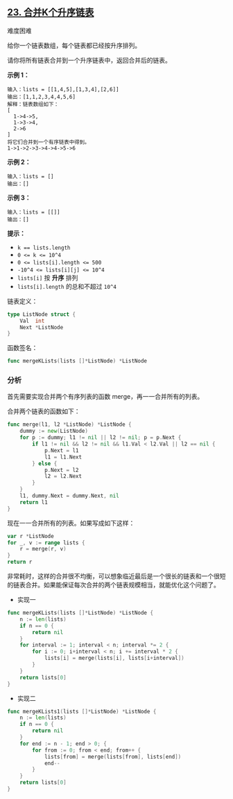 ## [23. 合并K个升序链表](https://leetcode-cn.com/problems/merge-k-sorted-lists/)

难度困难

给你一个链表数组，每个链表都已经按升序排列。

请你将所有链表合并到一个升序链表中，返回合并后的链表。

 

**示例 1：**

```
输入：lists = [[1,4,5],[1,3,4],[2,6]]
输出：[1,1,2,3,4,4,5,6]
解释：链表数组如下：
[
  1->4->5,
  1->3->4,
  2->6
]
将它们合并到一个有序链表中得到。
1->1->2->3->4->4->5->6
```

**示例 2：**

```
输入：lists = []
输出：[]
```

**示例 3：**

```
输入：lists = [[]]
输出：[]
```

 

**提示：**

- `k == lists.length`
- `0 <= k <= 10^4`
- `0 <= lists[i].length <= 500`
- `-10^4 <= lists[i][j] <= 10^4`
- `lists[i]` 按 **升序** 排列
- `lists[i].length` 的总和不超过 `10^4`

链表定义：

```go
type ListNode struct {
	Val  int
	Next *ListNode
}
```

函数签名：

```go
func mergeKLists(lists []*ListNode) *ListNode
```

### 分析

首先需要实现合并两个有序列表的函数 merge，再一一合并所有的列表。

合并两个链表的函数如下：

```go
func merge(l1, l2 *ListNode) *ListNode {
	dummy := new(ListNode)
	for p := dummy; l1 != nil || l2 != nil; p = p.Next {
		if l1 != nil && l2 != nil && l1.Val < l2.Val || l2 == nil {
			p.Next = l1
			l1 = l1.Next
		} else {
			p.Next = l2
			l2 = l2.Next
		}
	}
	l1, dummy.Next = dummy.Next, nil
	return l1
}
```

现在一一合并所有的列表。如果写成如下这样：

```go
var r *ListNode
for _, v := range lists {
	r = merge(r, v)
}
return r
```

非常耗时，这样的合并很不均衡，可以想象临近最后是一个很长的链表和一个很短的链表合并。如果能保证每次合并的两个链表规模相当，就能优化这个问题了。

- 实现一

```go
func mergeKLists(lists []*ListNode) *ListNode {
	n := len(lists)
	if n == 0 {
		return nil
	}
	for interval := 1; interval < n; interval *= 2 {
		for i := 0; i+interval < n; i += interval * 2 {
			lists[i] = merge(lists[i], lists[i+interval])
		}
	}
	return lists[0]
}
```

- 实现二

```go
func mergeKLists1(lists []*ListNode) *ListNode {
	n := len(lists)
	if n == 0 {
		return nil
	}
	for end := n - 1; end > 0; {
		for from := 0; from < end; from++ {
			lists[from] = merge(lists[from], lists[end])
			end--
		}
	}
	return lists[0]
}
```

